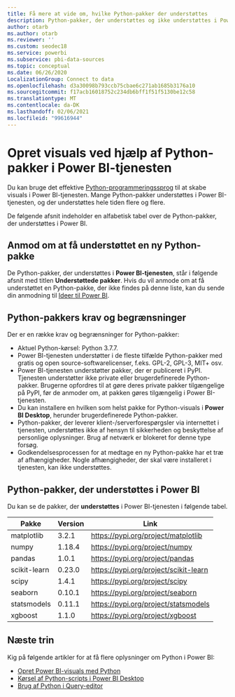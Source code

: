 ```yaml
---
title: Få mere at vide om, hvilke Python-pakker der understøttes
description: Python-pakker, der understøttes og ikke understøttes i Power BI
author: otarb
ms.author: otarb
ms.reviewer: ''
ms.custom: seodec18
ms.service: powerbi
ms.subservice: pbi-data-sources
ms.topic: conceptual
ms.date: 06/26/2020
LocalizationGroup: Connect to data
ms.openlocfilehash: d3a30098b793ccb75cbae6c271ab1685b3176a10
ms.sourcegitcommit: f17acb16018752c234db6bff1f51f5130be12c58
ms.translationtype: MT
ms.contentlocale: da-DK
ms.lasthandoff: 02/06/2021
ms.locfileid: "99616944"
---
```

# <a name="create-visuals-by-using-python-packages-in-the-power-bi-service"></a>Opret visuals ved hjælp af Python-pakker i Power BI-tjenesten
Du kan bruge det effektive [Python-programmeringssprog](https://www.python.org/) til at skabe visuals i Power BI-tjenesten. Mange Python-pakker understøttes i Power BI-tjenesten, og der understøttes hele tiden flere og flere.

De følgende afsnit indeholder en alfabetisk tabel over de Python-pakker, der understøttes i Power BI. 

## <a name="request-support-for-a-new-python-package"></a>Anmod om at få understøttet en ny Python-pakke
De Python-pakker, der understøttes i **Power BI-tjenesten**, står i følgende afsnit med titlen **Understøttede pakker**. Hvis du vil anmode om at få understøttet en Python-pakke, der ikke findes på denne liste, kan du sende din anmodning til [Ideer til Power BI](https://ideas.powerbi.com).

## <a name="requirements-and-limitations-of-python-packages"></a>Python-pakkers krav og begrænsninger
Der er en række krav og begrænsninger for Python-pakker:

* Aktuel Python-kørsel: Python 3.7.7.
* Power BI-tjenesten understøtter i de fleste tilfælde Python-pakker med gratis og open source-softwarelicenser, f.eks. GPL-2, GPL-3, MIT+ osv.
* Power BI-tjenesten understøtter pakker, der er publiceret i PyPI. Tjenesten understøtter ikke private eller brugerdefinerede Python-pakker. Brugerne opfordres til at gøre deres private pakker tilgængelige på PyPI, før de anmoder om, at pakken gøres tilgængelig i Power BI-tjenesten.
* Du kan installere en hvilken som helst pakke for Python-visuals i **Power BI Desktop**, herunder brugerdefinerede Python-pakker.
* Python-pakker, der leverer klient-/serverforespørgsler via internettet i tjenesten, understøttes ikke af hensyn til sikkerheden og beskyttelse af personlige oplysninger. Brug af netværk er blokeret for denne type forsøg.
* Godkendelsesprocessen for at medtage en ny Python-pakke har et træ af afhængigheder. Nogle afhængigheder, der skal være installeret i tjenesten, kan ikke understøttes.

## <a name="python-packages-that-are-supported-in-power-bi"></a>Python-pakker, der understøttes i Power BI
Du kan se de pakker, der **understøttes** i Power BI-tjenesten i følgende tabel.


|        Pakke        |   Version   |                                   Link                                   |
|-----------------------|-------------|--------------------------------------------------------------------------|
|matplotlib|3.2.1|https://pypi.org/project/matplotlib|
|numpy|1.18.4|https://pypi.org/project/numpy|
|pandas|1.0.1|https://pypi.org/project/pandas|
|scikit-learn|0.23.0|https://pypi.org/project/scikit-learn|
|scipy|1.4.1|https://pypi.org/project/scipy|
|seaborn|0.10.1|https://pypi.org/project/seaborn|
|statsmodels|0.11.1|https://pypi.org/project/statsmodels|
|xgboost|1.1.0|https://pypi.org/project/xgboost|

## <a name="next-steps"></a>Næste trin
Kig på følgende artikler for at få flere oplysninger om Python i Power BI:

* [Opret Power BI-visuals med Python](desktop-python-visuals.md)
* [Kørsel af Python-scripts i Power BI Desktop](desktop-python-scripts.md)
* [Brug af Python i Query-editor](desktop-python-in-query-editor.md)

